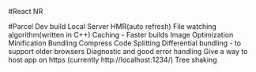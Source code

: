 #React NR

#Parcel
Dev build
Local Server
HMR(auto refresh)
File watching algorithm(written in C++)
Caching - Faster builds
Image Optimization
Minification
Bundling
Compress
Code Splitting
Differential bundling - to support older browsers
Diagnostic and good error handling
Give a way to host app on https (currently http://localhost:1234/)
Tree shaking
